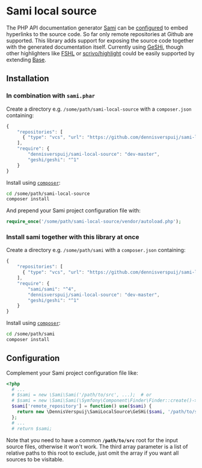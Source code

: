 # Sami local source
The PHP API documentation generator [Sami](https://github.com/FriendsOfPHP/Sami) can be [configured](https://github.com/FriendsOfPHP/Sami/pull/91) to embed hyperlinks to the source code. So far only remote repositories at Github are supported. This library adds support for exposing the source code together with the generated documentation itself. Currently using [GeSHi](http://qbnz.com/highlighter/), though other highlighters like [FSHL](http://fshl.kukulich.cz/) or [scrivo/highlight](https://github.com/scrivo/highlight.php) could be easily supported by extending [Base](Base.php).

## Installation
### In combination with `sami.phar`
Create a directory e.g. `/some/path/sami-local-source` with a `composer.json` containing:
```javascript
{
    "repositories": [
      { "type": "vcs", "url": "https://github.com/dennisverspuij/sami-local-source.git" }
    ],
    "require": {
        "dennisverspuij/sami-local-source": "dev-master",
        "geshi/geshi": "^1"
    }
}
```
Install using [`composer`](https://getcomposer.org/download/):
```bash
cd /some/path/sami-local-source
composer install
```
And prepend your Sami project configuration file with:
```php
require_once('/some/path/sami-local-source/vendor/autoload.php');
```

### Install sami together with this library at once
Create a directory e.g. `/some/path/sami` with a `composer.json` containing:
```js
{
    "repositories": [
      { "type": "vcs", "url": "https://github.com/dennisverspuij/sami-local-source.git" }
    ],
    "require": {
        "sami/sami": "^4",
        "dennisverspuij/sami-local-source": "dev-master",
        "geshi/geshi": "^1"
    }
}
```
Install using [`composer`](https://getcomposer.org/download/):
```bash
cd /some/path/sami
composer install
```


## Configuration
Complement your Sami project configuration file like:
```php
<?php
  # ...
  # $sami = new \Sami\Sami('/path/to/src', ...);  # or
  # $sami = new \Sami\Sami(\Symfony\Component\Finder\Finder::create()->in(array('/path/to/src/a', '/path/to/src/b', '...')), ...);
  $sami['remote_repository'] = function() use($sami) {
    return new \DennisVerspuij\SamiLocalSource\GeSHi($sami, '/path/to/src', array('b','...'));
  };
  # ...
  # return $sami;
```
Note that you need to have a common **`/path/to/src`** root for the input source files, otherwise it won't work. The third array parameter is a list of relative paths to this root to exclude, just omit the array if you want all sources to be visitable.
